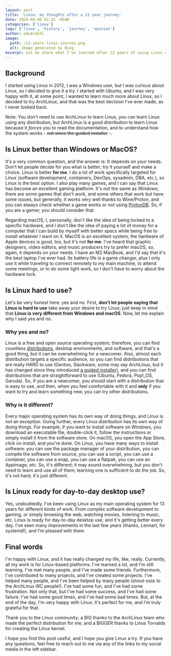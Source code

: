 ```yaml
---
layout: post
title: 'Linux: my thoughts after a 12 year journey'
date: 2024-04-06 02:25 -0500
categories: ['linux']
tags: ['linux', 'history', 'journey', 'opinion']
author: edu4rdshl
image:
  path: /12-years-linux-journey.png
  alt: Image generated by Bing
excerpt: Let me share what I've learned after 12 years of using Linux as my main operating system.
---
```


## Background

I started using Linux in 2012, I was a Windows user, but I was curious about Linux, so I decided to give it a try. I started with Ubuntu, and I was very happy with it, at some point, I wanted to learn much more about Linux, so I decided to try ArchLinux, and that was the best decision I've ever made, as I never looked back.

Note: You don't need to use ArchLinux to learn Linux, you can learn Linux using any distribution, but ArchLinux is a good distribution to learn Linux because it _forces_ you to read the documentation, and to understand how the system works - ~~not since the guided installer~~ -.

## Is Linux better than Windows or MacOS?

It's a very common question, and the answer is: It depends on your needs. Don't let people decide for you what is better; try it yourself and make a choice. Linux is better **for me**. I do a lot of work specifically targeted for Linux (software development, containers, DevOps, sysadmin, DBA, etc.), so Linux is the best option. I also play many games, and I can say that Linux has become an excellent gaming platform. It's not the same as Windows; there are some games that don't work, and some others that work but have some issues, but generally, it works very well thanks to Wine/Proton, and you can always check whether a game works or not using [ProtonDB](https://www.protondb.com/). So, if you are a gamer, you should consider that.

Regarding macOS, I, personally, don't like the idea of being locked to a specific hardware, and I don't like the idea of paying a lot of money for a computer that I can build by myself with better specs while being free to install whatever I want on it. MacOS is an excellent system; the hardware of Apple devices is good, too, but it's not **for me**. I've heard that graphic designers, video editors, and music producers try to prefer macOS, so, again, it depends on your needs. I have an M2 MacBook, and I'd say that it's the best laptop I've ever had. Its battery life is a game changer, plus I only use it while traveling to connect remotely to my main machine, to attend some meetings, or to do some light work, so I don't have to worry about the hardware lock.

## Is Linux hard to use?

Let's be very honest here: yes and no. First, **don't let people saying that Linux is hard to use** take away your desire to try Linux; just keep in mind that **Linux is very different from Windows and macOS**. Now, let me explain why I said yes and no.

### Why yes and no?

Linux is a free and open source operating system; therefore, you can find countless [distributions](https://en.wikipedia.org/wiki/Linux_distribution), desktop environments, and software, and that's a good thing, but it can be overwhelming for a newcomer. Also, almost each distribution targets a specific audience, so you can find distributions that are really HARD to use (Gentoo, Slackware, some may say ArchLinux, but it has changed since they introduced [a guided installer](https://wiki.archlinux.org/title/archinstall)), and you can find distributions that are straightforward to use (Ubuntu, Fedora, Pop!_OS, Garuda). So, if you are a newcomer, you should start with a distribution that is easy to use, and then, when you feel comfortable with it and **only** if you want to try and learn something new, you can try other distributions.

### Why is it different?

Every major operating system has its own way of doing things, and Linux is not an exception. Going further, every Linux distribution has its own way of doing things. For example, if you want to install software on Windows, you download an executable file, double-click it, follow the instructions or simply install it from the software store. On macOS, you open the App Store, click on install, and you're done. On Linux, you have many ways to install software: you can use the package manager of your distribution, you can compile the software from source, you can use a script, you can use a container, you can use a snap, you can use a flatpak, you can use an AppImage, etc. So, it's different; it may sound overwhelming, but you don't need to learn and use all of them; learning one is sufficient to do the job. So, it's not hard; it's just different.

## Is Linux ready for day-to-day desktop use?

Yes, undoubtedly. I've been using Linux as my main operating system for 13 years for different kinds of work. From complex software development to gaming, or simply browsing the web, watching movies, listening to music, etc. Linux is ready for day-to-day desktop use, and it's getting better every day. I've seen many improvements in the last few years (thanks, Lennart, for systemd!), and I'm pleased with them.

## Final words

I'm happy with Linux, and it has really changed my life, like, really. Currently, all my work is for Linux-based platforms. I've learned a lot, and I'm still learning. I've met many people, and I've made some friends. Furthermore, I've contributed to many projects, and I've created some projects. I've helped many people, and I've been helped by many people (shout-outs to the ArchLinux IRC people!). I've had some fun, and I've had some frustration. Not only that, but I've had some success, and I've had some failure. I've had some good times, and I've had some bad times. But, at the end of the day, I'm very happy with Linux; it's perfect for me, and I'm truly grateful for that.

Thank you to the Linux community; a BIG thanks to the ArchLinux team who made the perfect distribution for me; and a BIGGER thanks to Linus Torvalds for creating the Linux kernel.

I hope you find this post useful, and I hope you give Linux a try. If you have any questions, feel free to reach out to me via any of the links to my social media in the left sidebar.